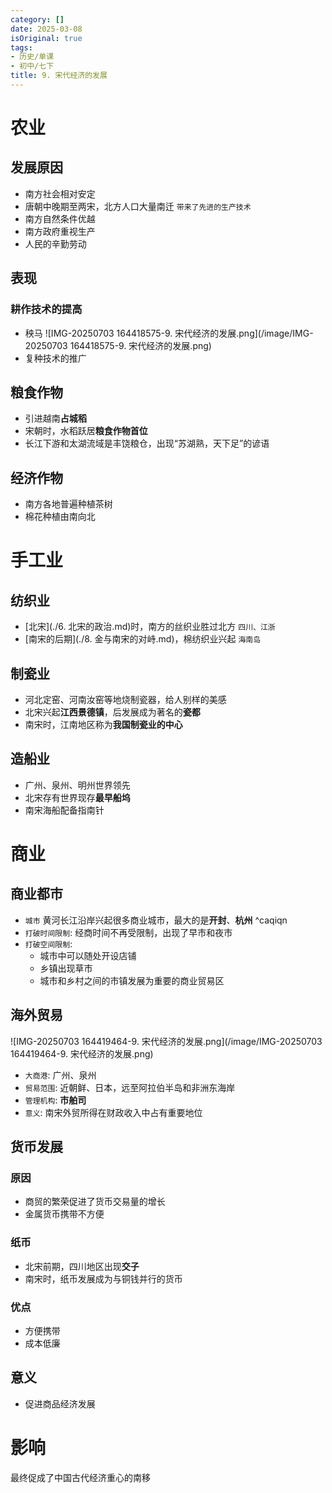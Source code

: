 ```yaml
---
category: []
date: 2025-03-08
isOriginal: true
tags:
- 历史/单课
- 初中/七下
title: 9. 宋代经济的发展
---
```

# 农业
## 发展原因
- 南方社会相对安定
- 唐朝中晚期至两宋，北方人口大量南迁 `带来了先进的生产技术`
- 南方自然条件优越
- 南方政府重视生产
- 人民的辛勤劳动
## 表现
### 耕作技术的提高
- 秧马
  ![IMG-20250703 164418575-9. 宋代经济的发展.png](/image/IMG-20250703 164418575-9. 宋代经济的发展.png)
- 复种技术的推广
## 粮食作物
- 引进越南**占城稻**
- 宋朝时，水稻跃居**粮食作物首位**
- 长江下游和太湖流域是丰饶粮仓，出现“苏湖熟，天下足”的谚语
## 经济作物
- 南方各地普遍种植茶树
- 棉花种植由南向北

# 手工业
## 纺织业
- [北宋](./6. 北宋的政治.md)时，南方的丝织业胜过北方 `四川、江浙`
- [南宋的后期](./8. 金与南宋的对峙.md)，棉纺织业兴起 `海南岛`
## 制瓷业
- 河北定窑、河南汝窑等地烧制瓷器，给人别样的美感
- 北宋兴起**江西景德镇**，后发展成为著名的**瓷都**
- 南宋时，江南地区称为**我国制瓷业的中心**
## 造船业
- 广州、泉州、明州世界领先
- 北宋存有世界现存**最早船坞**
- 南宋海船配备指南针
# 商业
## 商业都市
- `城市` 黄河长江沿岸兴起很多商业城市，最大的是**开封**、**杭州** ^caqiqn
- `打破时间限制`: 经商时间不再受限制，出现了早市和夜市
- `打破空间限制`: 
    - 城市中可以随处开设店铺
    - 乡镇出现草市
    - 城市和乡村之间的市镇发展为重要的商业贸易区
## 海外贸易
![IMG-20250703 164419464-9. 宋代经济的发展.png](/image/IMG-20250703 164419464-9. 宋代经济的发展.png)
- `大商港`: 广州、泉州
- `贸易范围`: 近朝鲜、日本，远至阿拉伯半岛和非洲东海岸
- `管理机构`: **市舶司**
- `意义`: 南宋外贸所得在财政收入中占有重要地位
## 货币发展
### 原因
- 商贸的繁荣促进了货币交易量的增长
- 金属货币携带不方便
### 纸币
- 北宋前期，四川地区出现**交子**
- 南宋时，纸币发展成为与铜钱并行的货币
### 优点
- 方便携带
- 成本低廉
## 意义
- 促进商品经济发展
# 影响
最终促成了中国古代经济重心的南移